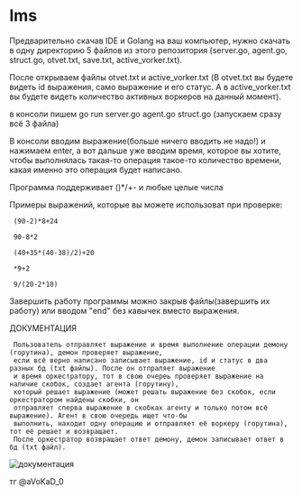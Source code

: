 # lms
 Предварительно скачав IDE и Golang на ваш компьютер, нужно скачать в одну директорию 5 файлов из этого репозитория (server.go, agent.go, struct.go, otvet.txt, save.txt, active_vorker.txt).
 
 После открываем файлы otvet.txt и active_vorker.txt (В otvet.txt вы будете видеть id выражения, само выражение и его статус. А в active_vorker.txt вы будете видеть количество активных воркеров на данный момент).

 в консоли пишем go run server.go agent.go struct.go
 (запускаем сразу всё 3 файла) 
 
 В консоли вводим выражение(больше ничего вводить не надо!) и нажимаем enter, а вот дальше уже вводим время, которое вы хотите, чтобы выполнялась такая-то операция такое-то количество времени, какая именно это операция будет написано.
 
 Программа поддерживает ()*/+- и любые целые числа
 
 Примеры выражений, которые вы можете использоват при проверке:
 
     (90-2)*8+24
     
     90-8*2
     
     (40+35*(40-38)/2)+20
     
     *9+2
     
     9/(20-2*10)
     
Завершить работу программы можно закрыв файлы(завершить их работу) или вводом "end" без кавычек вместо выражения.
  
ДОКУМЕНТАЦИЯ

     Пользователь отправляет выражение и время выполнение операции демону (горутина), демон проверяет выражение, 
     если всё верно написано записывает выражение, id и статус в два разных бд (txt файлы). После он отпраляет выражение 
     и время оркестратору, тот в свою очереь проверяет выражение на наличие скобок, создает агента (горутину), 
     который решает выражение (может решать выражение без скобок, если оркестратором найдены скобки, он 
     отправляет сперва выражение в скобках агенту и только потом всё выражение). Агент в свою очередь ищет что-бы 
     выполнить, находит одну операцию и отправляет её воркеру (горутина), тот её решает и возвращает. 
     После оркестратор возвращает ответ демону, демон записывает ответ в бд (txt файл).

![документация](https://github.com/aVoKaD-0/lms/assets/139006972/3100791c-c220-48fe-925a-a4c712886bc7)

тг @aVoKaD_0

